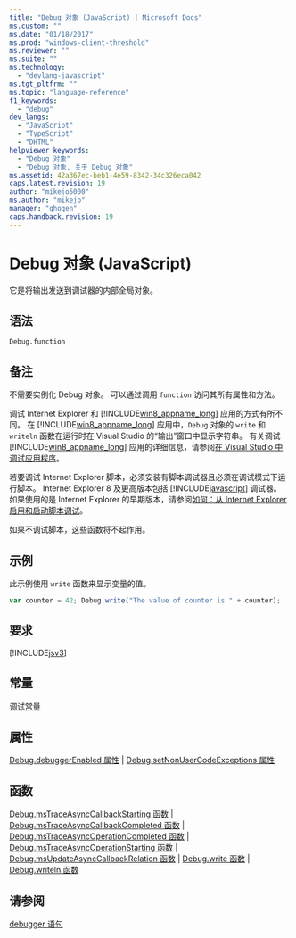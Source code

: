 ```yaml
---
title: "Debug 对象 (JavaScript) | Microsoft Docs"
ms.custom: ""
ms.date: "01/18/2017"
ms.prod: "windows-client-threshold"
ms.reviewer: ""
ms.suite: ""
ms.technology: 
  - "devlang-javascript"
ms.tgt_pltfrm: ""
ms.topic: "language-reference"
f1_keywords: 
  - "debug"
dev_langs: 
  - "JavaScript"
  - "TypeScript"
  - "DHTML"
helpviewer_keywords: 
  - "Debug 对象"
  - "Debug 对象, 关于 Debug 对象"
ms.assetid: 42a367ec-beb1-4e59-8342-34c326eca042
caps.latest.revision: 19
author: "mikejo5000"
ms.author: "mikejo"
manager: "ghogen"
caps.handback.revision: 19
---
```

# Debug 对象 (JavaScript)
它是将输出发送到调试器的内部全局对象。  
  
## 语法  
  
```  
Debug.function  
```  
  
## 备注  
 不需要实例化 Debug 对象。 可以通过调用 `function` 访问其所有属性和方法。  
  
 调试 Internet Explorer 和 [!INCLUDE[win8_appname_long](../../javascript/includes/win8-appname-long-md.md)] 应用的方式有所不同。 在 [!INCLUDE[win8_appname_long](../../javascript/includes/win8-appname-long-md.md)] 应用中，`Debug` 对象的 `write` 和 `writeln` 函数在运行时在 Visual Studio 的“输出”窗口中显示字符串。 有关调试 [!INCLUDE[win8_appname_long](../../javascript/includes/win8-appname-long-md.md)] 应用的详细信息，请参阅[在 Visual Studio 中调试应用程序](../Topic/Debug%20Store%20apps%20in%20Visual%20Studio.md)。  
  
 若要调试 Internet Explorer 脚本，必须安装有脚本调试器且必须在调试模式下运行脚本。 Internet Explorer 8 及更高版本包括 [!INCLUDE[javascript](../../javascript/includes/javascript-md.md)] 调试器。 如果使用的是 Internet Explorer 的早期版本，请参阅[如何：从 Internet Explorer 启用和启动脚本调试](http://go.microsoft.com/fwlink/?LinkId=133801)。  
  
 如果不调试脚本，这些函数将不起作用。  
  
## 示例  
 此示例使用 `write` 函数来显示变量的值。  
  
```javascript  
var counter = 42; Debug.write("The value of counter is " + counter);  
```  
  
## 要求  
 [!INCLUDE[jsv3](../../javascript/reference/includes/jsv3-md.md)]  
  
## 常量  
 [调试常量](../../javascript/reference/debug-constants.md)  
  
## 属性  
 [Debug.debuggerEnabled 属性](../../javascript/reference/debug-debuggerenabled-property.md) &#124; [Debug.setNonUserCodeExceptions 属性](../../javascript/reference/debug-setnonusercodeexceptions-property.md)  
  
## 函数  
 [Debug.msTraceAsyncCallbackStarting 函数](../../javascript/reference/debug-mstraceasynccallbackstarting-function.md) &#124; [Debug.msTraceAsyncCallbackCompleted 函数](../../javascript/reference/debug-mstraceasynccallbackcompleted-function.md) &#124; [Debug.msTraceAsyncOperationCompleted 函数](../../javascript/reference/debug-mstraceasyncoperationcompleted-function.md) &#124; [Debug.msTraceAsyncOperationStarting 函数](../../javascript/reference/debug-mstraceasyncoperationstarting-function.md) &#124; [Debug.msUpdateAsyncCallbackRelation 函数](../../javascript/reference/debug-msupdateasynccallbackrelation-function.md) &#124; [Debug.write 函数](../../javascript/reference/debug-write-function-javascript.md) &#124; [Debug.writeln 函数](../../javascript/reference/debug-writeln-function-javascript.md)  
  
## 请参阅  
 [debugger 语句](../../javascript/reference/debugger-statement-javascript.md)